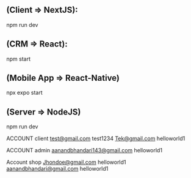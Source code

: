 ## (Client => NextJS):

npm run dev

## (CRM => React):

npm start

## (Mobile App => React-Native)

npx expo start

## (Server => NodeJS)

npm run dev

ACCOUNT client
test@gmail.com
test1234
Tek@gmail.com
helloworld1

ACCOUNT admin
aanandbhandari143@gmail.com
helloworld1

Account shop
Jhondoe@gmail.com
helloworld1
aanandbhandari@gmail.com
helloworld1



